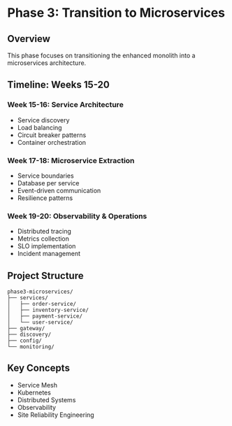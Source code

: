 # Phase 3: Transition to Microservices

## Overview
This phase focuses on transitioning the enhanced monolith into a microservices architecture.

## Timeline: Weeks 15-20

### Week 15-16: Service Architecture
- Service discovery
- Load balancing
- Circuit breaker patterns
- Container orchestration

### Week 17-18: Microservice Extraction
- Service boundaries
- Database per service
- Event-driven communication
- Resilience patterns

### Week 19-20: Observability & Operations
- Distributed tracing
- Metrics collection
- SLO implementation
- Incident management

## Project Structure
```
phase3-microservices/
├── services/
│   ├── order-service/
│   ├── inventory-service/
│   ├── payment-service/
│   └── user-service/
├── gateway/
├── discovery/
├── config/
└── monitoring/
```

## Key Concepts
- Service Mesh
- Kubernetes
- Distributed Systems
- Observability
- Site Reliability Engineering
